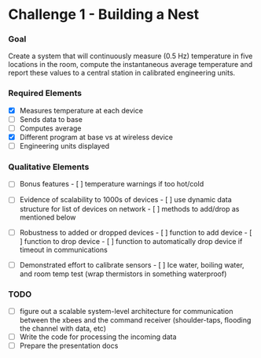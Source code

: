 # Challenge 1 - Building a Nest

### Goal
Create a system that will continuously measure (0.5 Hz) temperature in five locations in the room, compute the instantaneous average temperature and report these values to a central station in calibrated engineering units.

### Required Elements

- [X] Measures temperature at each device
- [ ] Sends data to base 
- [ ] Computes average
- [X] Different program at base vs at wireless device
- [ ] Engineering units displayed

### Qualitative Elements

- [ ] Bonus features
		- [ ] temperature warnings if too hot/cold
- [ ] Evidence of scalability to 1000s of devices
		- [ ] use dynamic data structure for list of devices on network
		- [ ] methods to add/drop as mentioned below
- [ ] Robustness to added or dropped devices
		- [ ] function to add device
		- [ ] function to drop device
		- [ ] function to automatically drop device if timeout in communications
- [ ] Demonstrated effort to calibrate sensors
		- [ ] Ice water, boiling water, and room temp test (wrap thermistors in something waterproof)


### TODO
- [ ] figure out a scalable system-level architecture for communication between the xbees and the command receiver (shoulder-taps, flooding the channel with data, etc) 
- [ ] Write the code for processing the incoming data
- [ ] Prepare the presentation docs
